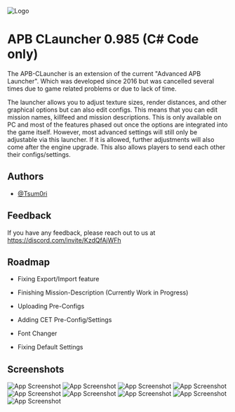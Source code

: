 
![Logo](https://i.imgur.com/zRXTwnm.png)


# APB CLauncher 0.985 (C# Code only)

The APB-CLauncher is an extension of the current "Advanced APB Launcher". Which was developed since 2016 but was cancelled several times due to game related problems or due to lack of time.

The launcher allows you to adjust texture sizes, render distances, and other graphical options but can also edit configs. This means that you can edit mission names, killfeed and mission descriptions.
This is only available on PC and most of the features phased out once the options are integrated into the game itself.
However, most advanced settings will still only be adjustable via this launcher. If it is allowed, further adjustments will also come after the engine upgrade. 
This also allows players to send each other their configs/settings.


## Authors

- [@Tsum0ri](https://www.github.com/Tsum0ri)


## Feedback

If you have any feedback, please reach out to us at https://discord.com/invite/KzdQfAjWFh


## Roadmap

- Fixing Export/Import feature

- Finishing Mission-Description (Currently Work in Progress)

- Uploading Pre-Configs

- Adding CET Pre-Config/Settings

- Font Changer

- Fixing Default Settings
## Screenshots

![App Screenshot](https://qu.ax/TQ4E.gif)
![App Screenshot](https://i.imgur.com/5edteVs.png)
![App Screenshot](https://i.imgur.com/ZBJKRNM.gif)
![App Screenshot](https://i.imgur.com/jjgF9us.png)
![App Screenshot](https://i.imgur.com/Vav29t7.png)
![App Screenshot](https://i.imgur.com/X3fE8Pc.png)
![App Screenshot](https://i.imgur.com/zMxKAkO.png)
![App Screenshot](https://i.imgur.com/A3i3oIu.gif)
![App Screenshot](https://i.imgur.com/NNFAR29.gif)

